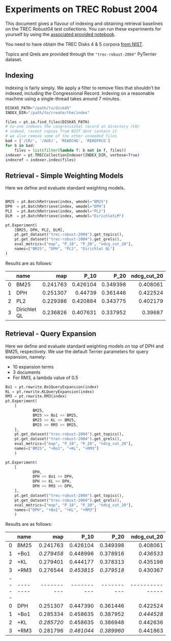 # Experiments on TREC Robust 2004

This document gives a flavour of indexing and obtaining retrieval baselines on the TREC Robust04 test collections. 
You can run these experiments for yourself by using the [associated provided notebook](https://github.com/terrier-org/pyterrier/blob/master/examples/experiments/Robust04.ipynb).

You need to have obtain the TREC Disks 4 & 5 corpora [from NIST](https://trec.nist.gov/data/cd45/index.html).

Topics and Qrels are provided through the `"trec-robust-2004"` PyTerrier dataset.


## Indexing

Indexing is fairly simply. We apply a filter to remove files that shouldn't be indexed, including the Congressional Record.
Indexing on a reasonable machine using a single-thread takes around 7 minutes.

```python
DISK45_PATH="/path/to/disk45"
INDEX_DIR="/path/to/create/the/index"

files = pt.io.find_files(DISK45_PATH)
# no-one indexes the congressional record in directory /CR/
# indeed, recent copies from NIST dont contain it
# we also remove some of the other unneeded files
bad = ['/CR/', '/AUX/', 'READCHG', 'READFRCG']
for b in bad:
    files = list(filter(lambda f: b not in f, files))
indexer = pt.TRECCollectionIndexer(INDEX_DIR, verbose=True)
indexref = indexer.index(files)
```

## Retrieval - Simple Weighting Models

Here we define and evaluate standard weighting models.

```python

BM25 = pt.BatchRetrieve(index, wmodel="BM25")
DPH  = pt.BatchRetrieve(index, wmodel="DPH")
PL2  = pt.BatchRetrieve(index, wmodel="PL2")
DLM  = pt.BatchRetrieve(index, wmodel="DirichletLM")

pt.Experiment(
    [BM25, DPH, PL2, DLM],
    pt.get_dataset("trec-robust-2004").get_topics(),
    pt.get_dataset("trec-robust-2004").get_qrels(),
    eval_metrics=["map", "P_10", "P_20", "ndcg_cut_20"],
    names=["BM25", "DPH", "PL2", "Dirichlet QL"]
)

```

Results are as follows:

|    | name         |      map |     P_10 |     P_20 |   ndcg_cut_20 |
|---:|:-------------|---------:|---------:|---------:|--------------:|
|  0 | BM25         | 0.241763 | 0.426104 | 0.349398 |      0.408061 |
|  1 | DPH          | 0.251307 | 0.44739  | 0.361446 |      0.422524 |
|  2 | PL2          | 0.229386 | 0.420884 | 0.343775 |      0.402179 |
|  3 | Dirichlet QL | 0.236826 | 0.407631 | 0.337952 |      0.39687  |

## Retrieval - Query Expansion

Here we define and evaluate standard weighting models on top of DPH and BM25, respectively.
We use the default Terrier parameters for query expansion, namely:
 - 10 expansion terms
 - 3 documents
 - For RM3, a lambda value of 0.5


```python
Bo1 = pt.rewrite.Bo1QueryExpansion(index)
KL = pt.rewrite.KLQueryExpansion(index)
RM3 = pt.rewrite.RM3(index)
pt.Experiment(
    [
            BM25, 
            BM25 >> Bo1 >> BM25, 
            BM25 >> KL >> BM25, 
            BM25 >> RM3 >> BM25, 
    ],
    pt.get_dataset("trec-robust-2004").get_topics(),
    pt.get_dataset("trec-robust-2004").get_qrels(),
    eval_metrics=["map", "P_10", "P_20", "ndcg_cut_20"],
    names=["BM25", "+Bo1", "+KL", "+RM3"]
    )

pt.Experiment(
    [
            DPH, 
            DPH >> Bo1 >> DPH, 
            DPH >> KL >> DPH, 
            DPH >> RM3 >> DPH, 
    ],
    pt.get_dataset("trec-robust-2004").get_topics(),
    pt.get_dataset("trec-robust-2004").get_qrels(),
    eval_metrics=["map", "P_10", "P_20", "ndcg_cut_20"],
    names=["DPH", "+Bo1", "+KL", "+RM3"]
    )
```

Results are as follows:

|    | name   |      map |     P_10 |     P_20 |   ndcg_cut_20 |
|---:|:-------|---------:|---------:|---------:|--------------:|
|  0 | BM25   | 0.241763 | 0.426104 | 0.349398 |      0.408061 |
|  1 | +Bo1   |*0.279458*| 0.448996 | 0.378916 |     *0.436533*|
|  2 | +KL    | 0.279401 | 0.444177 | 0.378313 |      0.435196 |
|  3 | +RM3   | 0.276544 |*0.453815*|*0.379518*|      0.430367 |
|----|--------|----------|----------|----------|---------------|
|  0 | DPH    | 0.251307 | 0.447390 | 0.361446 |      0.422524 |
|  1 | +Bo1   | 0.285334 | 0.458635 | 0.387952 |     *0.444528*|
|  2 | +KL    |*0.285720*| 0.458635 | 0.386948 |      0.442636 |
|  3 | +RM3   | 0.281796 |*0.461044*|*0.389960*|      0.441863 |